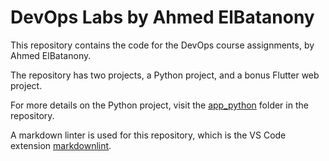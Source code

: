 # DevOps Labs by Ahmed ElBatanony

This repository contains the code for the DevOps course assignments, by Ahmed ElBatanony.

The repository has two projects, a Python project, and a bonus Flutter web project.

For more details on the Python project, visit the [app_python](app_python) folder in the repository.

A markdown linter is used for this repository, which is the VS Code extension [markdownlint](https://marketplace.visualstudio.com/items?itemName=DavidAnson.vscode-markdownlint).
